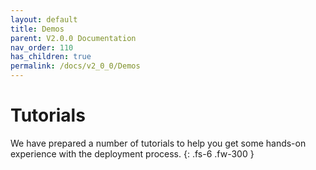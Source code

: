 ```yaml
---
layout: default
title: Demos
parent: V2.0.0 Documentation
nav_order: 110
has_children: true
permalink: /docs/v2_0_0/Demos
---
```


# Tutorials 

We have prepared a number of tutorials to help you get some hands-on experience with the deployment process.
{: .fs-6 .fw-300 }

